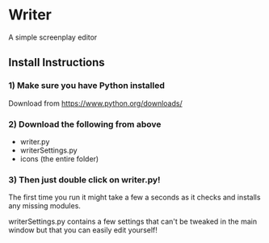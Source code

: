 # Writer
A simple screenplay editor

## Install Instructions

### 1) Make sure you have Python installed 
Download from https://www.python.org/downloads/

### 2) Download the following from above
- writer.py
- writerSettings.py
- icons (the entire folder)

### 3) Then just double click on writer.py!
The first time you run it might take a few a seconds as it checks and installs any missing modules.

writerSettings.py contains a few settings that can't be tweaked in the main window but that you can easily edit yourself!
